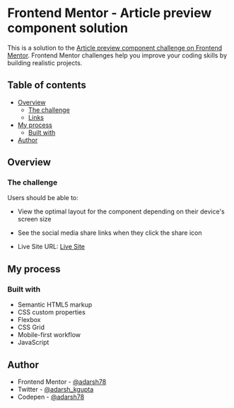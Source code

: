 # Frontend Mentor - Article preview component solution

This is a solution to the [Article preview component challenge on Frontend Mentor](https://www.frontendmentor.io/challenges/article-preview-component-dYBN_pYFT). Frontend Mentor challenges help you improve your coding skills by building realistic projects.

## Table of contents

- [Overview](#overview)
  - [The challenge](#the-challenge)
  - [Links](#links)
- [My process](#my-process)
  - [Built with](#built-with)
- [Author](#author)

## Overview

### The challenge

Users should be able to:

- View the optimal layout for the component depending on their device's screen size
- See the social media share links when they click the share icon

- Live Site URL: [Live Site]()

## My process

### Built with

- Semantic HTML5 markup
- CSS custom properties
- Flexbox
- CSS Grid
- Mobile-first workflow
- JavaScript

## Author

- Frontend Mentor - [@adarsh78](https://www.frontendmentor.io/profile/adarsh78)
- Twitter - [@adarsh_kgupta](https://twitter.com/adarsh_kgupta)
- Codepen - [@adarsh78](https://codepen.io/adarsh78)

